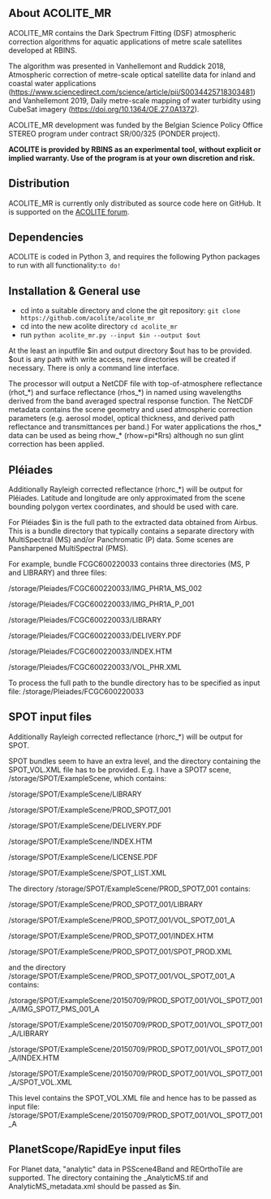 ## About ACOLITE_MR
ACOLITE_MR contains the Dark Spectrum Fitting (DSF) atmospheric correction algorithms for aquatic applications of metre scale satellites developed at RBINS.

The algorithm was presented in Vanhellemont and Ruddick 2018, Atmospheric correction of metre-scale optical satellite data for inland and coastal water applications (https://www.sciencedirect.com/science/article/pii/S0034425718303481) and Vanhellemont 2019, Daily metre-scale mapping of water turbidity using CubeSat imagery (https://doi.org/10.1364/OE.27.0A1372).

ACOLITE_MR development was funded by the Belgian Science Policy Office STEREO program under contract SR/00/325 (PONDER project).

**ACOLITE is provided by RBINS as an experimental tool, without explicit or implied warranty. Use of the program is at your own discretion and risk.**

## Distribution
ACOLITE_MR is currently only distributed as source code here on GitHub. It is supported on the [ACOLITE forum](https://odnature.naturalsciences.be/remsem/acolite-forum/viewforum.php?f=15). 

## Dependencies
ACOLITE is coded in Python 3, and requires the following Python packages to run with all functionality:`to do!`

## Installation & General use
* cd into a suitable directory and clone the git repository: `git clone https://github.com/acolite/acolite_mr`
* cd into the new acolite directory `cd acolite_mr`
* run `python acolite_mr.py --input $in --output $out`

At the least an inputfile $in and output directory $out has to be provided. $out is any path with write access, new directories will be created if necessary. There is only a command line interface.

The processor will output a NetCDF file with top-of-atmosphere reflectance (rhot_\*) and surface reflectance (rhos_\*) in named using wavelengths derived from the band averaged spectral response function. The NetCDF metadata contains the scene geometry and used atmospheric correction parameters (e.g. aerosol model, optical thickness, and derived path reflectance and transmittances per band.) For water applications the rhos_\* data can be used as being rhow_\* (rhow=pi\*Rrs) although no sun glint correction has been applied.

## Pléiades
Additionally Rayleigh corrected reflectance (rhorc_\*) will be output for Pléiades. Latitude and longitude are only  approximated from the scene bounding polygon vertex coordinates, and should be used with care. 

For Pléiades $in is the full path to the extracted data obtained from Airbus. This is a bundle directory that typically contains a separate directory with MultiSpectral (MS) and/or Panchromatic (P) data. Some scenes are Pansharpened MultiSpectral (PMS). 

For example, bundle FCGC600220033 contains three directories (MS, P and LIBRARY) and three files:

/storage/Pleiades/FCGC600220033/IMG_PHR1A_MS_002

/storage/Pleiades/FCGC600220033/IMG_PHR1A_P_001

/storage/Pleiades/FCGC600220033/LIBRARY

/storage/Pleiades/FCGC600220033/DELIVERY.PDF

/storage/Pleiades/FCGC600220033/INDEX.HTM

/storage/Pleiades/FCGC600220033/VOL_PHR.XML


To process the full path to the bundle directory has to be specified as input file: /storage/Pleiades/FCGC600220033

## SPOT input files
Additionally Rayleigh corrected reflectance (rhorc_\*) will be output for SPOT.

SPOT bundles seem to have an extra level, and the directory containing the SPOT_VOL.XML file has to be provided. E.g. I have a SPOT7 scene, /storage/SPOT/ExampleScene, which contains:

/storage/SPOT/ExampleScene/LIBRARY

/storage/SPOT/ExampleScene/PROD_SPOT7_001

/storage/SPOT/ExampleScene/DELIVERY.PDF

/storage/SPOT/ExampleScene/INDEX.HTM

/storage/SPOT/ExampleScene/LICENSE.PDF

/storage/SPOT/ExampleScene/SPOT_LIST.XML


The directory /storage/SPOT/ExampleScene/PROD_SPOT7_001 contains:

/storage/SPOT/ExampleScene/PROD_SPOT7_001/LIBRARY

/storage/SPOT/ExampleScene/PROD_SPOT7_001/VOL_SPOT7_001_A

/storage/SPOT/ExampleScene/PROD_SPOT7_001/INDEX.HTM

/storage/SPOT/ExampleScene/PROD_SPOT7_001/SPOT_PROD.XML


and the directory /storage/SPOT/ExampleScene/PROD_SPOT7_001/VOL_SPOT7_001_A contains:

/storage/SPOT/ExampleScene/20150709/PROD_SPOT7_001/VOL_SPOT7_001_A/IMG_SPOT7_PMS_001_A

/storage/SPOT/ExampleScene/20150709/PROD_SPOT7_001/VOL_SPOT7_001_A/LIBRARY

/storage/SPOT/ExampleScene/20150709/PROD_SPOT7_001/VOL_SPOT7_001_A/INDEX.HTM

/storage/SPOT/ExampleScene/20150709/PROD_SPOT7_001/VOL_SPOT7_001_A/SPOT_VOL.XML

This level contains the SPOT_VOL.XML file and hence has to be passed as input file: /storage/SPOT/ExampleScene/20150709/PROD_SPOT7_001/VOL_SPOT7_001_A

## PlanetScope/RapidEye input files
For Planet data, "analytic" data in PSScene4Band and REOrthoTile are supported. The directory containing the _AnalyticMS.tif and AnalyticMS_metadata.xml should be passed as $in.
